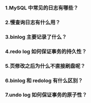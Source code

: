 ### 1.MySQL 中常⻅的⽇志有哪些？

### 2.慢查询⽇志有什么⽤？

### 3.binlog 主要记录了什么？

### 4.redo log 如何保证事务的持久性？

### 5.⻚修改之后为什么不直接刷盘呢？

### 6.binlog 和 redolog 有什么区别？

### 7.undo log 如何保证事务的原⼦性？